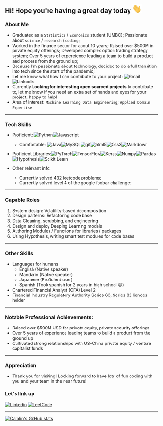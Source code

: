 ## Hi! Hope you're having a great day today <img src="https://raw.githubusercontent.com/ABSphreak/ABSphreak/master/gifs/Hi.gif" width="30px">


### About Me
* Graduated as a `Statistics` / `Economics` student (UMBC); Passionate about `science` / `research` / `coding`;
* Worked in the finance sector for about 10 years; Raised over $500M in private equity offerings; Developed complex option trading strategy system; Over 5 years of expereience leading a team to build a product and process from the ground up;
* Because I'm passionate about technology, decided to do a full transition into tech since the start of the pandemic;
* Let me know what how I can contribute to your project: <img alt="Gmail" src="https://img.shields.io/badge/Gmail-D14836?style=for-the-badge&logo=gmail&logoColor=white?link=https://mail.google.com/mail/u/0/?view=cm&fs=1&to=cycla4@gmail.com&su=SUBJECT&body=BODY&tf=1" height="25px"/> <img alt="Linkedin" src="https://img.shields.io/badge/LinkedIn-0077B5?style=for-the-badge&logo=linkedin&logoColor=white?link=http://left&link=https://www.linkedin.com/in/royma/" height="25px"/>
* Currently <b>Looking for interesting open sourced projects</b> to contribute to, let me know if you need an extra set of hands and eyes for your project, happy to help!
* Area of interest: `Machine Learning`; `Data Engineering`; `Applied Domain Expertise`

---

### Tech Skills
* Proficient: <img alt="Python" src="https://img.shields.io/badge/-Python-FFD43B?style=for-the-badge&logo=python&logoColor=3776AB" height="25px"/><img alt="Javascript" src="https://img.shields.io/badge/-JavaScript-323330?style=for-the-badge&logo=javascript&logoColor=F7DF1E" height="25px"/>
    * Comfortable: <img alt="Java" src="https://img.shields.io/badge/Java-ED8B00?style=for-the-badge&logo=java&logoColor=white" height="25px"/><img alt="MySQL" src="https://img.shields.io/badge/MySQL-005C84?style=for-the-badge&logo=mysql&logoColor=white" height="25px"/><img alt="git" src="https://img.shields.io/badge/-Git-F05032?style=for-the-badge&logo=git&logoColor=white" height="25px"/><img alt="html5" src="https://img.shields.io/badge/HTML5-E34F26?style=for-the-badge&logo=html5&logoColor=white" height="25px"/><img alt="Css3" src="https://img.shields.io/badge/CSS3-1572B6?style=for-the-badge&logo=css3&logoColor=white" height="25px"/><img alt="Markdown" src="https://img.shields.io/badge/Markdown-000000?style=for-the-badge&logo=markdown&logoColor=white"  height="25px"/>
* Proficient Libraries:<img alt="PyTorch" src="https://img.shields.io/badge/PyTorch-EE4C2C?style=for-the-badge&logo=PyTorch&logoColor=white" height="25px"/><img alt="TensorFlow" src="https://img.shields.io/badge/TensorFlow-FF6F00?style=for-the-badge&logo=TensorFlow&logoColor=white" height="25px"/><img alt="Keras" src="https://img.shields.io/badge/Keras-D00000?style=for-the-badge&logo=Keras&logoColor=white" height="25px"/><img alt="Numpy" src="https://img.shields.io/badge/Numpy-777BB4?style=for-the-badge&logo=numpy&logoColor=white" height="25px"/><img alt="Pandas" src="https://img.shields.io/badge/Pandas-2C2D72?style=for-the-badge&logo=pandas&logoColor=white" height="25px"/><img alt="Hypothesis" src="https://img.shields.io/badge/Hypothesis-323330?style=for-the-badge&logo=hypothesis&logoColor=white" height="25px"/><img alt="Scikit Learn" src="https://img.shields.io/badge/scikit_learn-F7931E?style=for-the-badge&logo=scikit-learn&logoColor=white" height="25px"/>

* Other relevant info: 
    * Currently solved 432 leetcode problems;
    * Currently solved level 4 of the google foobar challenge;

---

### Capable Roles
1. System design: Volatility-based decomposition
2. Design patterns: Refactoring code base
3. Data Cleaning, scrubbing, and engineering
4. Design and deploy Deeping Learning models
5. Authoring Modules / Functions for libraries / packages
6. Using Hypothesis, writing smart test modules for code bases

---

### Other Skills
* Languages for humans
   * English (Native speaker)
   * Mandarin (Native speaker)
   * Japanese (Proficient user)
   * Spanish (Took spanish for 2 years in high school 😊)
* Chartered Financial Analyst (CFA) Level 2
* Financial Industry Regulatory Authority Series 63, Series 82 liences holder

---

### Notable Professional Achievements:
* Raised over $500M USD for private equity, private security offerings
* Over 5 years of experience leading teams to build a product from the ground up
* Cultivated strong relationships with US-China private equity / venture capitalist funds

---

### Appreciation
* Thank you for visiting! Looking forward to have lots of fun coding with you and your team in the near future!

### Let's link up
<a href="https://www.linkedin.com/in/royma/"><img alt="Linkedin" src="https://img.shields.io/badge/LinkedIn-0077B5?style=for-the-badge&logo=linkedin&logoColor=white?link=http://left&link=https://www.linkedin.com/in/royma/" height="35px"/></a>
<a href="https://leetcode.cn/u/roy_m/"><img alt="LeetCode" src="https://img.shields.io/badge/-LeetCode-FFA116?style=for-the-badge&logo=LeetCode&logoColor=black?link=http://left&link=https://leetcode.cn/u/roy_m/" height="35px"/></a>

---

[![Catalin's GitHub stats](https://github-readme-stats.vercel.app/api?username=PatternFinder&theme=dracula)](https://github.com/anuraghazra/github-readme-stats)


<!---
PatternFinder/PatternFinder is a ✨ special ✨ repository because its `README.md` (this file) appears on your GitHub profile.
You can click the Preview link to take a look at your changes.
--->
